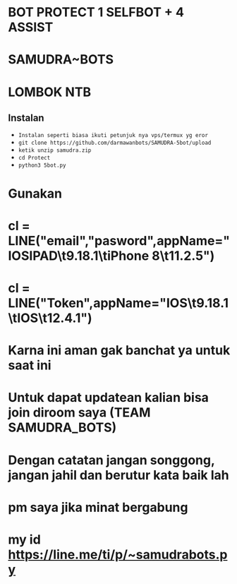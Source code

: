 # BOT PROTECT 1 SELFBOT + 4 ASSIST

# SAMUDRA~BOTS

  # LOMBOK NTB

## Instalan

- `Instalan seperti biasa ikuti petunjuk nya vps/termux yg eror`
- `git clone https://github.com/darmawanbots/SAMUDRA-5bot/upload`
- `ketik unzip samudra.zip`
- `cd Protect`
- `python3 5bot.py`

# Gunakan
# cl = LINE("email","pasword",appName="IOSIPAD\t9.18.1\tiPhone 8\t11.2.5")
# cl = LINE("Token",appName="IOS\t9.18.1\tIOS\t12.4.1")

# Karna ini aman gak banchat ya untuk saat ini
# Untuk dapat updatean kalian bisa join diroom saya (TEAM SAMUDRA_BOTS)
# Dengan catatan jangan songgong, jangan jahil dan berutur kata baik lah
# pm saya jika minat bergabung
# my id https://line.me/ti/p/~samudrabots.py

